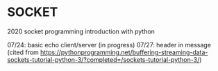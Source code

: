 # SOCKET
2020 socket programming introduction with python

07/24: basic echo client/server (in progress)
07/27: header in message (cited from https://pythonprogramming.net/buffering-streaming-data-sockets-tutorial-python-3/?completed=/sockets-tutorial-python-3/)
